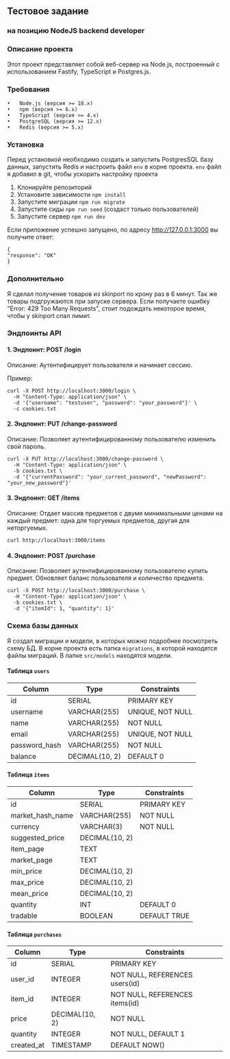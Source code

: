 ## Тестовое задание 
### на позицию NodeJS backend developer

### Описание проекта
Этот проект представляет собой веб-сервер на Node.js, построенный с использованием Fastify, TypeScript и Postgres.js.

### Требования

	•	Node.js (версия >= 18.x)
	•	npm (версия >= 6.x)
	•	TypeScript (версия >= 4.x) 
	•	PostgreSQL (версия >= 12.x)
	•	Redis (версия >= 5.x)

### Установка

Перед установкой необходимо создать и запустить PostgresSQL базу данных, запустить Redis и настроить файл `env` в корне проекта. `env` файл я добавил в git, чтобы ускорить настройку проекта

1. Клонируйте репозиторий
2. Установите зависимости `npm install`
3. Запустите миграции `npm run migrate`
4. Запустите сиды `npm run seed` (создаст только пользователей)
5. Запустите сервер `npm run dev`

Если приложение успешно запущено, по адресу http://127.0.0.1:3000 вы получите ответ:

```
{
"response": "OK"
}
```

### Дополнительно
Я сделал получение товаров из skinport по крону раз в 6 минут. Так же товары подгружаются при запуске сервера. 
Если получаете ошибку "Error: 429 Too Many Requests", стоит подождать некоторое время, чтобы у skinport спал лимит.


### Эндпоинты API

#### 1. Эндпоинт: POST /login

Описание: Аутентифицирует пользователя и начинает сессию.

Пример:
```curl
curl -X POST http://localhost:3000/login \
  -H "Content-Type: application/json" \
  -d '{"username": "testuser", "password": "your_password"}' \
  -c cookies.txt
  ```

#### 2. Эндпоинт: PUT /change-password

Описание: Позволяет аутентифицированному пользователю изменить свой пароль.

```curl
curl -X PUT http://localhost:3000/change-password \
  -H "Content-Type: application/json" \
  -b cookies.txt \
  -d '{"currentPassword": "your_current_password", "newPassword": "your_new_password"}'
```

#### 3. Эндпоинт: GET /items

Описание: Отдает массив предметов с двумя минимальными ценами на каждый предмет: одна для торгуемых предметов, другая для неторгуемых.

```curl
curl http://localhost:3000/items
```

#### 4. Эндпоинт: POST /purchase

Описание: Позволяет аутентифицированному пользователю купить предмет. Обновляет баланс пользователя и количество предмета.

```curl
curl -X POST http://localhost:3000/purchase \
  -H "Content-Type: application/json" \
  -b cookies.txt \
  -d '{"itemId": 1, "quantity": 1}'
```

### Схема базы данных

Я создал миграции и модели, в которых можно подробнее посмотреть схему БД. В корне проекта есть папка `migrations`, в которой находятся файлы миграций. В папке `src/models` находятся модели.

#### Таблица `users`

| Column  |  Type |  Constraints |
|---|---|---|
|  id |  SERIAL | PRIMARY KEY  |
| username  | VARCHAR(255)  |  UNIQUE, NOT NULL |
| name  | VARCHAR(255)  | NOT NULL  |
| email  | VARCHAR(255)  |  UNIQUE, NOT NULL |
| password_hash  |  VARCHAR(255) | NOT NULL  |
| balance  |  DECIMAL(10, 2) |  DEFAULT 0 |

#### Таблица `items`

| Column  |  Type |  Constraints |
|---|---|--|
| id  | SERIAL  |  PRIMARY KEY|
| market_hash_name  |  VARCHAR(255) | NOT NULL |
| currency  |  VARCHAR(3) | NOT NULL |
|  suggested_price | DECIMAL(10, 2)  |  |
| item_page  |  TEXT |  |
|  market_page |  TEXT |  |
|  min_price |  DECIMAL(10, 2) |  |
|max_price| DECIMAL(10, 2)  |  |
| mean_price  |  DECIMAL(10, 2) |  |
| quantity  |  INT  | DEFAULT 0 |
| tradable  | BOOLEAN   |  DEFAULT TRUE|

#### Таблица `purchases`

| Column  |  Type |  Constraints |
|---|---|-|
| id  | SERIAL  | PRIMARY KEY|
|  user_id |  INTEGER | NOT NULL, REFERENCES users(id)|
| item_id  | INTEGER  | NOT NULL, REFERENCES items(id)|
| price  | DECIMAL(10, 2)  | NOT NULL|
| quantity  | INTEGER  |NOT NULL, DEFAULT 1 |
| created_at  | TIMESTAMP  |DEFAULT NOW() |
